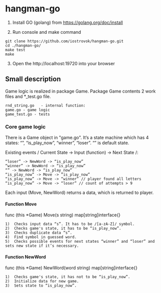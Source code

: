 # hangman-go

1) Install GO (golang) from https://golang.org/doc/install

2) Run console and make command
```
git clone https://github.com/iostrovok/hangman-go.git
cd ./hangman-go/
make test
make
```

3) Open the http://localhost:19720 into your browser

## Small description
Game logic is realized in package Game. Package Game contents 2 work files and *_test.go file. 
```
rnd_string.go	- internal function:
game.go - game logic
game_test.go - tests
```

### Core game logic
There is a Game object in "game.go". It’s a state machine which has 4 states: “”, “is_play_now”, “winner”, “loser”. “” is default state.

Existing events / Current State -> Input (function) -> Next State /:
```
“loser” -> NewWord -> “is_play_now”
“winner” -> NewWord -> “is_play_now”
“” -> NewWord -> “is_play_now”
“is_play_now” -> Move -> “is_play_now”
“is_play_now” -> Move -> “winner” // player found all letters
“is_play_now” -> Move -> “loser” // count of attempts > 9
```

Each input (Move, NewWord) returns a data, which is returned to player.

#### Function Move
func (this *Game) Move(s string) map[string]interface{}
```
1)	Checks input data “s”. It has to be /[a-zA-Z]/ symbol.
2)	Checks game's state, it has to be “is_play_now”.
3)	Checks duplicate data “s”.
4)	Find symbol in guessed word.
5)	Checks possible events for next states “winner” and “loser” and sets new state if it’s necessary.
```

#### Function NewWord
func (this *Game) NewWord(word string) map[string]interface{}
```
1)	Checks game's state, it has not to be “is_play_now”.
2)	Initialize data for new game.
3)	Sets state to “is_play_now”.
```
